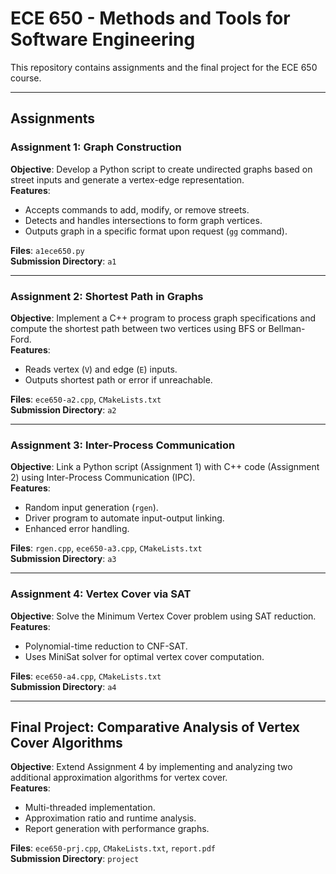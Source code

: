 # ECE 650 - Methods and Tools for Software Engineering

This repository contains assignments and the final project for the ECE 650 course.

---

## Assignments

### Assignment 1: Graph Construction
**Objective**: Develop a Python script to create undirected graphs based on street inputs and generate a vertex-edge representation.  
**Features**:
- Accepts commands to add, modify, or remove streets.
- Detects and handles intersections to form graph vertices.
- Outputs graph in a specific format upon request (`gg` command).

**Files**: `a1ece650.py`  
**Submission Directory**: `a1`

---

### Assignment 2: Shortest Path in Graphs
**Objective**: Implement a C++ program to process graph specifications and compute the shortest path between two vertices using BFS or Bellman-Ford.  
**Features**:
- Reads vertex (`V`) and edge (`E`) inputs.
- Outputs shortest path or error if unreachable.

**Files**: `ece650-a2.cpp`, `CMakeLists.txt`  
**Submission Directory**: `a2`

---

### Assignment 3: Inter-Process Communication
**Objective**: Link a Python script (Assignment 1) with C++ code (Assignment 2) using Inter-Process Communication (IPC).  
**Features**:
- Random input generation (`rgen`).
- Driver program to automate input-output linking.
- Enhanced error handling.

**Files**: `rgen.cpp`, `ece650-a3.cpp`, `CMakeLists.txt`  
**Submission Directory**: `a3`

---

### Assignment 4: Vertex Cover via SAT
**Objective**: Solve the Minimum Vertex Cover problem using SAT reduction.  
**Features**:
- Polynomial-time reduction to CNF-SAT.
- Uses MiniSat solver for optimal vertex cover computation.

**Files**: `ece650-a4.cpp`, `CMakeLists.txt`  
**Submission Directory**: `a4`

---

## Final Project: Comparative Analysis of Vertex Cover Algorithms
**Objective**: Extend Assignment 4 by implementing and analyzing two additional approximation algorithms for vertex cover.  
**Features**:
- Multi-threaded implementation.
- Approximation ratio and runtime analysis.
- Report generation with performance graphs.

**Files**: `ece650-prj.cpp`, `CMakeLists.txt`, `report.pdf`  
**Submission Directory**: `project`

